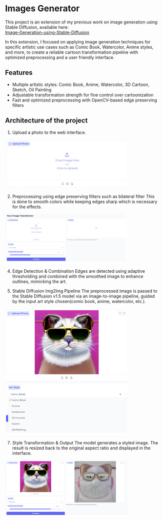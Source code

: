 # Images Generator

This project is an extension of my previous work on image generation using Stable Diffusion, available here:  
[Image-Generation-using-Stable-Diffusion](https://github.com/pavit15/Image-Generation-using-Stable-Diffusion)

In this extension, I focused on applying image generation techniques for specific artistic use cases such as Comic Book, Watercolor, Anime styles, and more, to create a reliable cartoon transformation pipeline with optimized preprocessing and a user friendly interface.

## Features

- Multiple artistic styles: Comic Book, Anime, Watercolor, 3D Cartoon, Sketch, Oil Painting
- Adjustable transformation strength for fine control over cartoonization
- Fast and optimized preprocessing with OpenCV-based edge preserving filters


## Architecture of the project
1. Upload a photo to the web interface.
<img src="https://github.com/pavit15/Artistic-Photo-Generator/blob/main/imgs/img1.jpg?raw=true" alt="Generated Artistic Image" width="400"/>

2. Preprocessing using edge preserving filters such as bilateral filter
This is done to smooth colors while keeping edges sharp which is necessary for the effects.
<img src="https://github.com/pavit15/Artistic-Photo-Generator/blob/main/imgs/img2.jpg?raw=true" alt="Generated Artistic Image" width="400"/>

4. Edge Detection & Combination
Edges are detected using adaptive thresholding and combined with the smoothed image to enhance outlines, mimicking the art.

5. Stable Diffusion Img2Img Pipeline
The preprocessed image is passed to the Stable Diffusion v1.5 model via an image-to-image pipeline, guided by the input art style chosen(comic book, anime, watercolor, etc.).
<img src="https://github.com/pavit15/Artistic-Photo-Generator/blob/main/imgs/img3.jpg?raw=true" alt="Generated Artistic Image" width="400"/>

7. Style Transformation & Output
The model generates a styled image. The result is resized back to the original aspect ratio and displayed in the interface.
<img src="https://github.com/pavit15/Artistic-Photo-Generator/blob/main/imgs/img4.jpg?raw=true" alt="Generated Artistic Image" width="400"/>

